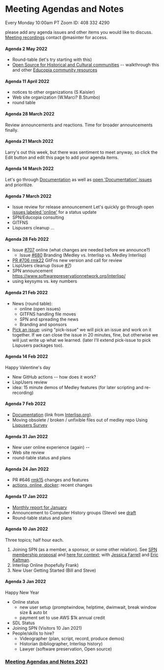 # Meeting Agendas and Notes

Every Monday 10:00am PT Zoom ID: 408 332 4290

please add any agenda issues and other items you would like to discuss. [Meeting recordings](https://drive.google.com/drive/folders/1tn7gSwCukJbdUYQfpL7NSQrdM67dwJt8?usp=sharing) contact @masinter for access.

#### Agenda 2 May 2022

* Round-table (let's try starting with this)
* [Open Source for Historical and Cultural communities](https://www.lyrasis.org/programs/Documents/ITAV\_Interactive\_Guidebook.pdf) -- walkthrough this and other [Educopia community resources](../../Educopia-Community-Resources/)

#### Agenda 11 April 2022

* notices to other organizations (S Kaisler)
* Web site organization (W.Marci? B.Stumbo)
* round table

#### Agenda 28 March 2022

Review announcements and reactions. Time for broader announcements finally.

#### Agenda 21 March 2022

Larry's out this week, but there was sentiment to meet anyway, so click the Edit button and edit this page to add your agenda items.

#### Agenda 14 March 2022

Let's go through [Documentation](../../Documentation/) as well as [open 'Documentation' issues](../../Interlisp/medley/issues) and prioritize.

#### Agenda 7 March 2022

* Issue review for release announcement Let's quickly go through open [issues labeled 'online'](../../Interlisp/medley/issues) for a status update
* SPN/Educopia consulting
* GITFNS
* Lispusers cleanup ...

#### Agenda 28 Feb 2022

* Issue [#707](../../Interlisp/medley/issues/707/) online (what changes are needed before we announce?)
  * Issue [#680](../../Interlisp/medley/issues/680/) Branding (Medley vs. Interlisp vs. Medley Interlisp)
* [PR #706 rmk22](../../Interlisp/medley/pull/706/) GitFns new version and call for review
* LispUsers cleanup (Issue [#7](../../Interlisp/medley/issues/7/))
* SPN announcement https://www.softwarepreservationnetwork.org/interlisp/
* using keysyms vs. key numbers

#### Agenda 21 Feb 2022

* News (round table):
  * online (open issues)
  * GITFNS handling file moves
  * SPN and spreading the news
  * Branding and sponsors
* [Pick an issue](../../Interlisp/medley/issues/4/): using "pick-issue" we will pick an issue and work on it together. If we can close the issue in 20 minutes, fine, but otherwise we will just write up what we learned. (later I'll extend pick-issue to pick Lispusers packages too).

#### Agenda 14 Feb 2022

Happy Valentine's day

* New GitHub actions -- how does it work?
* LispUsers review
* idea: 15 minute demos of Medley features (for later scripting and re-recording)

#### Agenda 7 Feb 2022

* [Documentation](../../Documentation/) (link from [Interlisp.org](https://interlisp.org)).
* Moving obsolete / broken / unfixible files out of medley repo Using [Lispusers Survey](https://docs.google.com/spreadsheets/d/1pn4UcS-9CgMLi\_qeGZlOGGEusAKsNDKxz1XhLwQCgKw/edit#gid=0)

#### Agenda 31 Jan 2022

* New user online experience (again) --
* Web site review
* round-table status and plans

#### Agenda 24 Jan 2022

* PR #646 [rmk15](../../Interlisp/medley/pull/646/) changes and features
* [actions, online, docker](../../Interlisp/medley/issues/628/): recent changes

#### Agenda 17 Jan 2022

* [Monthly report for January](../../Project-News/)
* Announcement to Computer History groups (Steve) see [draft](https://docs.google.com/document/d/1v9EvgNKsPTGEQf\_GwQIWReuiizgCmf4Z/edit)
* Round-table status and plans

#### Agenda 10 Jan 2022

Three topics; half hour each.

1. Joining SPN (as a member, a sponsor, or some other relation). See [SPN membership proposal](https://www.softwarepreservationnetwork.org/wp-content/uploads/2020/06/V5-May-28-SPN-Membership-Proposal-2021.pdf) and [here for context](../../Possible-organizational-partners/); with [Jessica Farrell](mailto:jess.farrell@educopia.org) and [Eric Kaltman](mailto:eric.kaltman@csuci.edu).
2. Interlisp Online (hopefully Frank)
3. New User Getting Started (Bill and Steve)

#### Agenda 3 Jan 2022

Happy New Year

* Online status
  * new user setup (promptwindow, helptime, dwimwait, break window size & auto bt
  * payment set to use AWS $1k annual credit
* SDL Status
* Joining SPN (Visitors 10 Jan 2021)
* People/skills to hire?
  * Videographer (plan, script, record, produce demos)
  * Historian (bibliographer, Interlisp history)
  * Lawyer (software preservation, Open source)

### [Meeting Agendas and Notes 2021](../../Meeting-Agendas-and-Notes-2021/)
